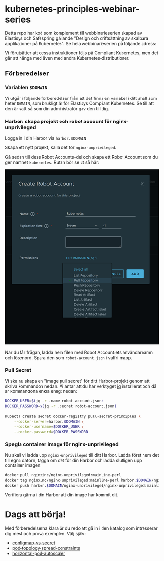 # kubernetes-principles-webinar-series

Detta repo har kod som komplement till webbinarieserien skapad av Elastisys och Safespring gällande "Design och driftsättning av skalbara applikationer på Kubernetes". 
Se hela webbinarieserien på följande adress:

Vi förutsätter att dessa instruktioner följs på Compliant Kubernetes, men det går att hänga med även med andra Kubernetes-distributioner.

## Förberedelser

### Variablen `$DOMAIN`

Vi utgår i följande förberedelser från att det finns en variabel i ditt shell som heter `DOMAIN`, som brukligt är för Elastisys Compliant Kubernetes.
Se till att den är satt så som din administratör gav den till dig.

### Harbor: skapa projekt och robot account för nginx-unprivileged

Logga in i din Harbor via `harbor.$DOMAIN`

Skapa ett nytt projekt, kalla det för `nginx-unprivileged`.

Gå sedan till dess Robot Accounts-del och skapa ett Robot Account som du ger namnet `kubernetes`.
Rutan bör se ut så här:

![Robot Account in Harbor with only pull permissions](images/harbor-robot-account.png)

När du får frågan, ladda hem filen med Robot Account:ets användarnamn och lösenord.
Spara den som `robot-account.json` i valfri mapp.

### Pull Secret

Vi ska nu skapa en "image pull secret" för ditt Harbor-projekt genom att skriva kommandon nedan.
Vi antar att du har verktyget [jq](https://jqlang.github.io/jq/) installerat och då är kommandona enkla enligt nedan:

```sh
DOCKER_USER=$(jq -r .name robot-account.json)
DOCKER_PASSWORD=$(jq -r .secret robot-account.json)

kubectl create secret docker-registry pull-secret-principles \
    --docker-server=harbor.$DOMAIN \
    --docker-username=$DOCKER_USER \
    --docker-password=$DOCKER_PASSWORD
```

### Spegla container image för nginx-unprivileged

Nu skall vi ladda upp `nginx-unprivileged` till ditt Harbor.
Ladda först hem det till egna datorn, tagga om det för din Harbor och ladda slutligen upp container imagen:

```sh
docker pull nginxinc/nginx-unprivileged:mainline-perl
docker tag nginxinc/nginx-unprivileged:mainline-perl harbor.$DOMAIN/nginx-unprivileged/nginx-unprivileged:mainline-perl
docker push harbor.$DOMAIN/nginx-unprivileged/nginx-unprivileged:mainline-perl
```

Verifiera gärna i din Harbor att din image har kommit dit.

# Dags att börja!

Med förberedelserna klara är du redo att gå in i den katalog som intresserar dig mest och prova exemplen.
Välj själv:

- [configmap-vs-secret](configmap-vs-secret)
- [pod-topology-spread-constraints](pod-topology-spread-constraints)
- [horizontal-pod-autoscaler](horizontal-pod-autoscaler)
